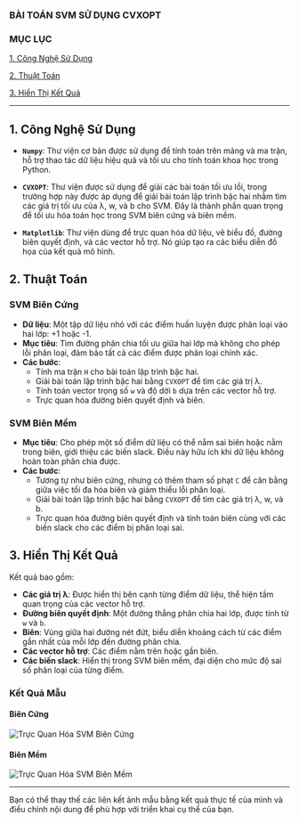### BÀI TOÁN SVM SỬ DỤNG CVXOPT

### MỤC LỤC
[1. Công Nghệ Sử Dụng](#CongNgheSuDung)

[2. Thuật Toán](#ThuatToan)

[3. Hiển Thị Kết Quả](#HienThiKetQua)

---

<a name="CongNgheSuDung"></a>
## 1. Công Nghệ Sử Dụng
- **`Numpy`**: Thư viện cơ bản được sử dụng để tính toán trên mảng và ma trận, hỗ trợ thao tác dữ liệu hiệu quả và tối ưu cho tính toán khoa học trong Python.

- **`CVXOPT`**: Thư viện được sử dụng để giải các bài toán tối ưu lồi, trong trường hợp này được áp dụng để giải bài toán lập trình bậc hai nhằm tìm các giá trị tối ưu của λ, w, và b cho SVM. Đây là thành phần quan trọng để tối ưu hóa toán học trong SVM biên cứng và biên mềm.

- **`Matplotlib`**: Thư viện dùng để trực quan hóa dữ liệu, vẽ biểu đồ, đường biên quyết định, và các vector hỗ trợ. Nó giúp tạo ra các biểu diễn đồ họa của kết quả mô hình.

<a name="ThuatToan"></a>
## 2. Thuật Toán

### SVM Biên Cứng
- **Dữ liệu**: Một tập dữ liệu nhỏ với các điểm huấn luyện được phân loại vào hai lớp: +1 hoặc -1.
- **Mục tiêu**: Tìm đường phân chia tối ưu giữa hai lớp mà không cho phép lỗi phân loại, đảm bảo tất cả các điểm được phân loại chính xác.
- **Các bước**:
  - Tính ma trận `H` cho bài toán lập trình bậc hai.
  - Giải bài toán lập trình bậc hai bằng `CVXOPT` để tìm các giá trị λ.
  - Tính toán vector trọng số `w` và độ dời `b` dựa trên các vector hỗ trợ.
  - Trực quan hóa đường biên quyết định và biên.

### SVM Biên Mềm
- **Mục tiêu**: Cho phép một số điểm dữ liệu có thể nằm sai biên hoặc nằm trong biên, giới thiệu các biến slack. Điều này hữu ích khi dữ liệu không hoàn toàn phân chia được.
- **Các bước**:
  - Tương tự như biên cứng, nhưng có thêm tham số phạt `C` để cân bằng giữa việc tối đa hóa biên và giảm thiểu lỗi phân loại.
  - Giải bài toán lập trình bậc hai bằng `CVXOPT` để tìm các giá trị λ, w, và b.
  - Trực quan hóa đường biên quyết định và tính toán biên cùng với các biến slack cho các điểm bị phân loại sai.

<a name="HienThiKetQua"></a>
## 3. Hiển Thị Kết Quả

Kết quả bao gồm:
- **Các giá trị λ**: Được hiển thị bên cạnh từng điểm dữ liệu, thể hiện tầm quan trọng của các vector hỗ trợ.
- **Đường biên quyết định**: Một đường thẳng phân chia hai lớp, được tính từ `w` và `b`.
- **Biên**: Vùng giữa hai đường nét đứt, biểu diễn khoảng cách từ các điểm gần nhất của mỗi lớp đến đường phân chia.
- **Các vector hỗ trợ**: Các điểm nằm trên hoặc gần biên.
- **Các biến slack**: Hiển thị trong SVM biên mềm, đại diện cho mức độ sai số phân loại của từng điểm.

### Kết Quả Mẫu

#### Biên Cứng
![Trực Quan Hóa SVM Biên Cứng](https://github.com/user-attachments/assets/hard_margin_svm.png)

#### Biên Mềm
![Trực Quan Hóa SVM Biên Mềm](https://github.com/user-attachments/assets/soft_margin_svm.png)

---

Bạn có thể thay thế các liên kết ảnh mẫu bằng kết quả thực tế của mình và điều chỉnh nội dung để phù hợp với triển khai cụ thể của bạn.

